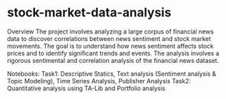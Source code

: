 # stock-market-data-analysis
Overview
The project involves analyzing a large corpus of financial news data to discover correlations between news sentiment and stock market movements. The goal is to understand how news sentiment affects stock prices and to identify significant trends and events. The analysis involves a rigorous sentimental and correlation analysis of the financial news dataset.

Notebooks:
Task1: Descriptive Statics, Text analysis (Sentiment analysis & Topic Modeling), Time Series Analysis, Publisher Analysis
Task2: Quantitative analysis using TA-Lib and Portfolio analysis
